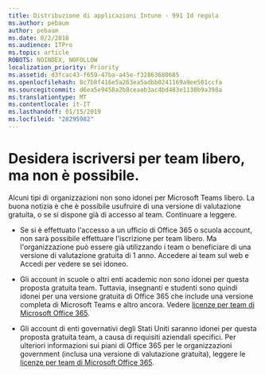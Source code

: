 ```yaml
---
title: Distribuzione di applicazioni Intune - 991 Id regola
ms.author: pebaum
author: pebaum
ms.date: 8/2/2018
ms.audience: ITPro
ms.topic: article
ROBOTS: NOINDEX, NOFOLLOW
localization_priority: Priority
ms.assetid: d3fcac43-f659-47ba-a45e-f32863680685
ms.openlocfilehash: 8c7b8f416e5a263ea5adbb0241169a9ee501ccfa
ms.sourcegitcommit: d6ea5e9458a2b8ceaab3ac4bd483e1130b9a398a
ms.translationtype: MT
ms.contentlocale: it-IT
ms.lasthandoff: 01/15/2019
ms.locfileid: "28295982"
---
```

# <a name="id-like-to-sign-up-for-teams-free-but-i-cant"></a>Desidera iscriversi per team libero, ma non è possibile.

Alcuni tipi di organizzazioni non sono idonei per Microsoft Teams libero. La buona notizia è che è possibile usufruire di una versione di valutazione gratuita, o se si dispone già di accesso al team. Continuare a leggere.
  
- Se si è effettuato l'accesso a un ufficio di Office 365 o scuola account, non sarà possibile effettuare l'iscrizione per team libero. Ma l'organizzazione può essere già utilizzando i team o beneficiare di una versione di valutazione gratuita di 1 anno. Accedere ai team sul web e Accedi per vedere se sei idoneo.
    
- Gli account in scuole o altri enti academic non sono idonei per questa proposta gratuita team. Tuttavia, insegnanti e studenti sono quindi idonei per una versione gratuita di Office 365 che include una versione completa di Microsoft Teams e altro ancora. Vedere [licenze per team di Microsoft Office 365](https://docs.microsoft.com/microsoftteams/office-365-licensing).
    
- Gli account di enti governativi degli Stati Uniti saranno idonei per questa proposta gratuita team, a causa di requisiti aziendali specifici. Per ulteriori informazioni sui piani di Office 365 per le organizzazioni government (inclusa una versione di valutazione gratuita), leggere le [licenze per team di Microsoft Office 365](https://docs.microsoft.com/microsoftteams/office-365-licensing).
    

